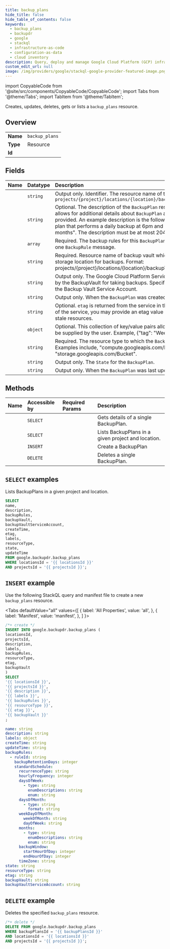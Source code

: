 ```yaml
---
title: backup_plans
hide_title: false
hide_table_of_contents: false
keywords:
  - backup_plans
  - backupdr
  - google
  - stackql
  - infrastructure-as-code
  - configuration-as-data
  - cloud inventory
description: Query, deploy and manage Google Cloud Platform (GCP) infrastructure and resources using SQL
custom_edit_url: null
image: /img/providers/google/stackql-google-provider-featured-image.png
---
```


import CopyableCode from '@site/src/components/CopyableCode/CopyableCode';
import Tabs from '@theme/Tabs';
import TabItem from '@theme/TabItem';

Creates, updates, deletes, gets or lists a <code>backup_plans</code> resource.

## Overview
<table><tbody>
<tr><td><b>Name</b></td><td><code>backup_plans</code></td></tr>
<tr><td><b>Type</b></td><td>Resource</td></tr>
<tr><td><b>Id</b></td><td><CopyableCode code="google.backupdr.backup_plans" /></td></tr>
</tbody></table>

## Fields
| Name | Datatype | Description |
|:-----|:---------|:------------|
| <CopyableCode code="name" /> | `string` | Output only. Identifier. The resource name of the `BackupPlan`. Format: `projects/{project}/locations/{location}/backupPlans/{backup_plan}` |
| <CopyableCode code="description" /> | `string` | Optional. The description of the `BackupPlan` resource. The description allows for additional details about `BackupPlan` and its use cases to be provided. An example description is the following: "This is a backup plan that performs a daily backup at 6pm and retains data for 3 months". The description must be at most 2048 characters. |
| <CopyableCode code="backupRules" /> | `array` | Required. The backup rules for this `BackupPlan`. There must be at least one `BackupRule` message. |
| <CopyableCode code="backupVault" /> | `string` | Required. Resource name of backup vault which will be used as storage location for backups. Format: projects/{project}/locations/{location}/backupVaults/{backupvault} |
| <CopyableCode code="backupVaultServiceAccount" /> | `string` | Output only. The Google Cloud Platform Service Account to be used by the BackupVault for taking backups. Specify the email address of the Backup Vault Service Account. |
| <CopyableCode code="createTime" /> | `string` | Output only. When the `BackupPlan` was created. |
| <CopyableCode code="etag" /> | `string` | Optional. `etag` is returned from the service in the response. As a user of the service, you may provide an etag value in this field to prevent stale resources. |
| <CopyableCode code="labels" /> | `object` | Optional. This collection of key/value pairs allows for custom labels to be supplied by the user. Example, {"tag": "Weekly"}. |
| <CopyableCode code="resourceType" /> | `string` | Required. The resource type to which the `BackupPlan` will be applied. Examples include, "compute.googleapis.com/Instance" and "storage.googleapis.com/Bucket". |
| <CopyableCode code="state" /> | `string` | Output only. The `State` for the `BackupPlan`. |
| <CopyableCode code="updateTime" /> | `string` | Output only. When the `BackupPlan` was last updated. |

## Methods
| Name | Accessible by | Required Params | Description |
|:-----|:--------------|:----------------|:------------|
| <CopyableCode code="get" /> | `SELECT` | <CopyableCode code="backupPlansId, locationsId, projectsId" /> | Gets details of a single BackupPlan. |
| <CopyableCode code="list" /> | `SELECT` | <CopyableCode code="locationsId, projectsId" /> | Lists BackupPlans in a given project and location. |
| <CopyableCode code="create" /> | `INSERT` | <CopyableCode code="locationsId, projectsId" /> | Create a BackupPlan |
| <CopyableCode code="delete" /> | `DELETE` | <CopyableCode code="backupPlansId, locationsId, projectsId" /> | Deletes a single BackupPlan. |

## `SELECT` examples

Lists BackupPlans in a given project and location.

```sql
SELECT
name,
description,
backupRules,
backupVault,
backupVaultServiceAccount,
createTime,
etag,
labels,
resourceType,
state,
updateTime
FROM google.backupdr.backup_plans
WHERE locationsId = '{{ locationsId }}'
AND projectsId = '{{ projectsId }}'; 
```

## `INSERT` example

Use the following StackQL query and manifest file to create a new <code>backup_plans</code> resource.

<Tabs
    defaultValue="all"
    values={[
        { label: 'All Properties', value: 'all', },
        { label: 'Manifest', value: 'manifest', },
    ]
}>
<TabItem value="all">

```sql
/*+ create */
INSERT INTO google.backupdr.backup_plans (
locationsId,
projectsId,
description,
labels,
backupRules,
resourceType,
etag,
backupVault
)
SELECT 
'{{ locationsId }}',
'{{ projectsId }}',
'{{ description }}',
'{{ labels }}',
'{{ backupRules }}',
'{{ resourceType }}',
'{{ etag }}',
'{{ backupVault }}'
;
```
</TabItem>
<TabItem value="manifest">

```yaml
name: string
description: string
labels: object
createTime: string
updateTime: string
backupRules:
  - ruleId: string
    backupRetentionDays: integer
    standardSchedule:
      recurrenceType: string
      hourlyFrequency: integer
      daysOfWeek:
        - type: string
          enumDescriptions: string
          enum: string
      daysOfMonth:
        - type: string
          format: string
      weekDayOfMonth:
        weekOfMonth: string
        dayOfWeek: string
      months:
        - type: string
          enumDescriptions: string
          enum: string
      backupWindow:
        startHourOfDay: integer
        endHourOfDay: integer
      timeZone: string
state: string
resourceType: string
etag: string
backupVault: string
backupVaultServiceAccount: string

```
</TabItem>
</Tabs>

## `DELETE` example

Deletes the specified <code>backup_plans</code> resource.

```sql
/*+ delete */
DELETE FROM google.backupdr.backup_plans
WHERE backupPlansId = '{{ backupPlansId }}'
AND locationsId = '{{ locationsId }}'
AND projectsId = '{{ projectsId }}';
```
